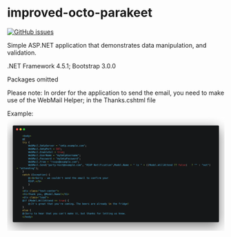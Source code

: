 # improved-octo-parakeet
[![GitHub issues](https://img.shields.io/github/issues/SeshanPillay25/improved-octo-parakeet.svg)](https://github.com/SeshanPillay25/improved-octo-parakeet/issues)

Simple ASP.NET application that demonstrates data manipulation, and validation.

.NET Framework 4.5.1; 
Bootstrap 3.0.0

Packages omitted

Please note: In order for the application to send the email, you need to make use of the WebMail Helper; in the Thanks.cshtml file


Example:
![alt text](carbon.png "Description goes here")
